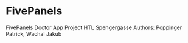 # FivePanels
FivePanels Doctor App Project HTL Spengergasse
Authors: Poppinger Patrick, Wachal Jakub
